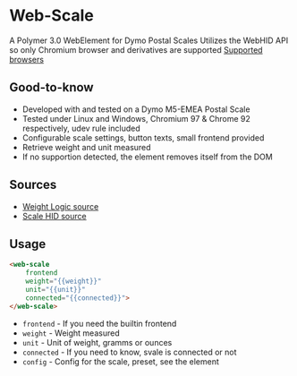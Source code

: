 # Web-Scale

A Polymer 3.0 WebElement for Dymo Postal Scales
Utilizes the WebHID API so only Chromium browser and derivatives are supported
[Supported browsers](https://developer.mozilla.org/en-US/docs/Web/API/WebHID_API) 

## Good-to-know

  * Developed with and tested on a Dymo M5-EMEA Postal Scale
  * Tested under Linux and Windows, Chromium 97 & Chrome 92 respectively, udev rule included
  * Configurable scale settings, button texts, small frontend provided
  * Retrieve weight and unit measured
  * If no supportion detected, the element removes itself from the DOM

## Sources
  * [Weight Logic source](https://github.com/sparkfun/usb-scale)
  * [Scale HID source](http://www.antradar.com/blog-dymo-usb-scale-interface-specs)

## Usage
```html
<web-scale
    frontend
    weight="{{weight}}"
    unit="{{unit}}"
    connected="{{connected}}"> 
</web-scale>
```

  * `frontend` - If you need the builtin frontend
  * `weight` - Weight measured
  * `unit` - Unit of weight, gramms or ounces
  * `connected` - If you need to know, svale is connected or not
  * `config` - Config for the scale, preset, see the element